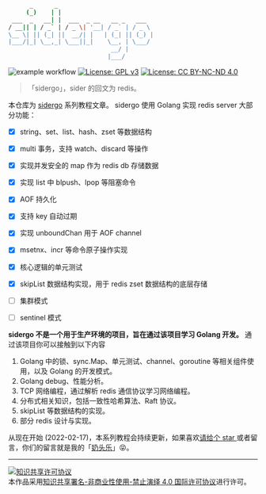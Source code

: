 ```bash
      _      _
     (_)    | |
 ___  _   __| |  ___  _ __   __ _   ___
/ __|| | / _` | / _ \| '__| / _` | / _ \
\__ \| || (_| ||  __/| |   | (_| || (_) |
|___/|_| \__,_| \___||_|    \__, | \___/
                             __/ |
                            |___/

```

![example workflow](https://github.com/chenjiayao/sidergo-posts/actions/workflows/master.yml/badge.svg)
[![License: GPL v3](https://img.shields.io/badge/License-GPL%20v3-brightgreen.svg)](https://www.gnu.org/licenses/gpl-3.0)
[![License: CC BY-NC-ND 4.0](https://img.shields.io/badge/License-CC%20BY--NC--ND%204.0-lightgrey.svg)](https://creativecommons.org/licenses/by-nc-nd/4.0/)

> 「sidergo」，sider 的回文为 redis。

本仓库为 [sidergo](https://github.com/chenjiayao/sidergo) 系列教程文章。 sidergo 使用 Golang 实现 redis server 大部分功能：
- [x] string、set、list、hash、zset 等数据结构
- [x] multi 事务，支持 watch、discard 等操作
- [x] 实现并发安全的 map 作为 redis db 存储数据
- [x] 实现 list 中 blpush、lpop 等阻塞命令
- [x] AOF 持久化
- [x] 支持 key 自动过期 
- [x] 实现 unboundChan 用于 AOF channel
- [x] msetnx、incr 等命令原子操作实现
- [x] 核心逻辑的单元测试 
- [x] skipList 数据结构实现，用于 redis zset 数据结构的底层存储
- [ ] 集群模式 
- [ ] sentinel 模式



**sidergo 不是一个用于生产环境的项目，旨在通过该项目学习 Golang 开发。** 通过该项目你可以接触到以下内容
1. Golang 中的锁、sync.Map、单元测试、channel、goroutine 等相关组件使用，以及 Golang 的开发模式。
2. Golang debug、性能分析。
3. TCP 网络编程，通过解析 redis 通信协议学习网络编程。
4. 分布式相关知识，包括一致性哈希算法、Raft 协议。
5. skipList 等数据结构的实现。
6. 部分 redis 设计与实现。

从现在开始 (2022-02-17)，本系列教程会持续更新，如果喜欢[请给个 star ](https://github.com/chenjiayao/sidergo)或者留言，你们的留言就是我的「[奶头乐](https://baike.baidu.com/item/%E5%A5%B6%E5%A4%B4%E4%B9%90%E7%90%86%E8%AE%BA/24573214)」😝。


---

<a rel="license" href="http://creativecommons.org/licenses/by-nc-nd/4.0/"><img alt="知识共享许可协议" style="border-width:0" src="https://i.creativecommons.org/l/by-nc-nd/4.0/88x31.png" /></a><br />本作品采用<a rel="license" href="http://creativecommons.org/licenses/by-nc-nd/4.0/">知识共享署名-非商业性使用-禁止演绎 4.0 国际许可协议</a>进行许可。

<Vssue/>
